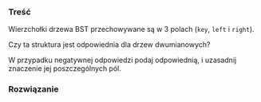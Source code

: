 ### Treść
Wierzchołki drzewa BST przechowywane są w 3 polach (`key`, `left` i `right`).

Czy ta struktura jest odpowiednia dla drzew dwumianowych?

W przypadku negatywnej odpowiedzi podaj odpowiednią, i uzasadnij znaczenie jej poszczególnych pól.

### Rozwiązanie
